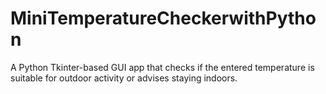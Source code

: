 # MiniTemperatureCheckerwithPython
 A Python Tkinter-based GUI app that checks if the entered temperature is suitable for outdoor activity or advises staying indoors.
